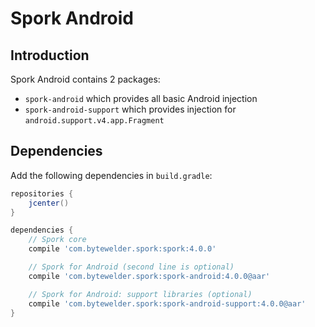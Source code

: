 # Spork Android

## Introduction

Spork Android contains 2 packages:

- `spork-android` which provides all basic Android injection
- `spork-android-support` which provides injection for `android.support.v4.app.Fragment`

## Dependencies

Add the following dependencies in `build.gradle`:

```groovy
repositories {
	jcenter()
}

dependencies {
	// Spork core
    compile 'com.bytewelder.spork:spork:4.0.0'

    // Spork for Android (second line is optional)
    compile 'com.bytewelder.spork:spork-android:4.0.0@aar'

    // Spork for Android: support libraries (optional)
    compile 'com.bytewelder.spork:spork-android-support:4.0.0@aar'
}
```